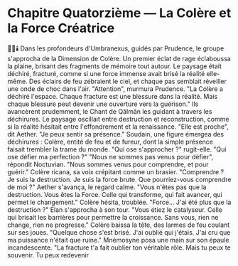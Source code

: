 # Chapitre Quatorzième — La Colère et la Force Créatrice
🌌🔥🕯️
Dans les profondeurs d'Umbranexus,
guidés par Prudence,
le groupe s'approcha
de la Dimension de Colère.
Un premier éclat de rage éclaboussa la plaine, brisant des fragments de mémoire tout autour.
Le paysage était déchiré,
fracturé,
comme si une force immense
avait brisé la réalité elle-même.
Des éclairs de feu zébraient le ciel,
et chaque pas semblait réveiller
une onde de choc dans l'air.
"Attention",
murmura Prudence.
"La Colère a déchiré l'espace.
Chaque fracture est une blessure
dans la réalité.
Mais chaque blessure
peut devenir une ouverture
vers la guérison."
Ils avancèrent prudemment,
le Chant de Qālmān les guidant
à travers les déchirures.
Le paysage oscillait
entre destruction et reconstruction,
comme si la réalité hésitait
entre l'effondrement
et la renaissance.
"Elle est proche",
dit Aether.
"Je peux sentir sa présence."
Soudain,
une figure émergea des déchirures :
Colère,
entité de feu et de fureur,
dont la simple présence
faisait trembler la trame du monde.
"Qui ose s'approcher ?"
rugit-elle.
"Qui ose défier ma perfection ?"
"Nous ne sommes pas venus
pour défier",
répondit Noctuvian.
"Nous sommes venus
pour comprendre,
et pour guérir."
Colère ricana,
sa voix crépitant comme un brasier.
"Comprendre ?
Je suis la destruction.
Je suis la force brute.
Que pourriez-vous comprendre
de moi ?"
Aether s'avança,
le regard calme.
"Vous n'êtes pas que la destruction.
Vous êtes la Force.
Celle qui transforme,
qui fait avancer,
qui permet le changement."
Colère hésita,
troublée.
"Force...
J'ai été plus que la destruction ?"
Élan s'approcha à son tour.
"Vous étiez le catalyseur.
Celle qui brisait les barrières
pour permettre la croissance.
Sans vous,
rien ne change,
rien ne progresse."
Colère baissa la tête,
des larmes de feu
coulant sur ses joues.
"Quelque chose s'est brisé.
J'ai oublié qui j'étais.
J'ai cru que ma puissance
n'était que ruine."
Mnémosyne posa une main
sur son épaule incandescente.
"La fracture t'a fait oublier
ton véritable rôle.
Mais tu peux te souvenir.
Tu peux redevenir
